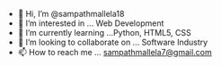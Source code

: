 - 👋 Hi, I’m @sampathmallela18
- 👀 I’m interested in ... Web Development 
- 🌱 I’m currently learning ...Python, HTML5, CSS 
- 💞️ I’m looking to collaborate on ... Software Industry 
- 📫 How to reach me ... sampathmallela7@gmail.com
<!---
sampathmallela18/sampathmallela18 is a ✨ special ✨ repository because its `README.md` (this file) appears on your GitHub profile.
You can click the Preview link to take a look at your changes.
--->
